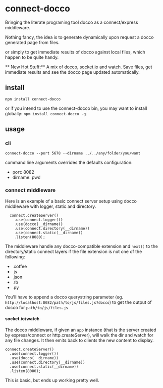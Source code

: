 # connect-docco

Bringing the literate programing tool docco as a connect/express middleware.

Nothing fancy, the idea is to generate dynamically upon request a docco generated page from files.

or simply to get immediate results of docco against local files, which happen to be quite handy.

** New Hot Stuff:** A mix of
[docco](http://jashkenas.github.com/docco/),
[socket.io](http://socket.io/) and
[watch](https://github.com/mikeal/watch). Save files, get immediate results and
see the docco page updated automatically.


## install

    npm install connect-docco

or if you intend to use the connect-docco bin, you may want to install globally:  `npm install connect-docco -g`

## usage

### cli

    connect-docco --port 5678 --dirname ../../any/folder/you/want

command line arguments overrides the defaults configuration:

* port: 8082
* dirname: pwd

### connect middleware

Here is an example of a basic connect server setup using docco
middleware with logger, static and directory.

      connect.createServer()
        .use(connect.logger())
        .use(docco(__dirname))
        .use(connect.directory(__dirname))
        .use(connect.static(__dirname))
        .listen(8080);

The middleware handle any docco-compatible extension and `next()` to the
directory/static connect layers if the file extension is not one of the
following:

* .coffee
* .js
* .json
* .rb
* .py

You'll have to append a docco querystring parameter (eg.
`http://localhost:8082/path/to/js/files.js?docco`) to get the
output of docco for `path/to/js/files.js`

#### socket.io/watch

The docco middleware, if given an `app` instance (that is the server
created by express/connect or http.createServer), will walk the dir and
watch for any file changes. It then emits back to clients the new content
to display.


    connect.createServer()
      .use(connect.logger())
      .use(docco(__dirname))
      .use(connect.directory(__dirname))
      .use(connect.static(__dirname))
      .listen(8080);

This is basic, but ends up working pretty well.
